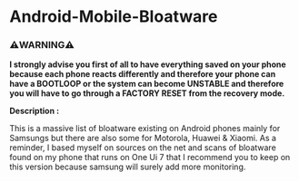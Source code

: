 # Android-Mobile-Bloatware

### ⚠️WARNING⚠️
**I strongly advise you first of all to have everything saved on your phone because each phone reacts differently and therefore your phone can have a BOOTLOOP or the system can become UNSTABLE and therefore you will have to go through a FACTORY RESET from the recovery mode.**

**Description :**

This is a massive list of bloatware existing on Android phones mainly for Samsungs but there are also some for Motorola, Huawei & Xiaomi.
As a reminder, I based myself on sources on the net and scans of bloatware found on my phone that runs on One Ui 7 that I recommend you to keep on this version because samsung will surely add more monitoring.
